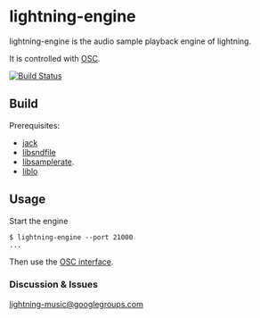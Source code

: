 lightning-engine
===========

lightning-engine is the audio sample playback engine of lightning.

It is controlled with [OSC](4).

[![Build Status](https://travis-ci.org/briansorahan/lightning-engine.svg?branch=master)](https://travis-ci.org/briansorahan/lightning-engine)

Build
-----

Prerequisites:

* [jack](1)
* [libsndfile](2)
* [libsamplerate](3).
* [liblo](6)

Usage
-----

Start the engine

```shell
$ lightning-engine --port 21000
...
```

Then use the [OSC interface](5).

### Discussion & Issues

lightning-music@googlegroups.com

[1]: http://jackaudio.org
[2]: http://www.mega-nerd.com/libsndfile/
[3]: http://www.mega-nerd.com/SRC/
[4]: http://opensoundcontrol.org
[5]: https://github.com/briansorahan/lightning/wiki/lightning-engine-OSC-interface
[6]: http://liblo.sourceforge.net/
